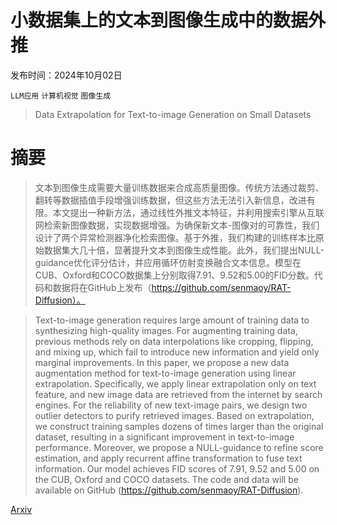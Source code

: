 # 小数据集上的文本到图像生成中的数据外推

发布时间：2024年10月02日

`LLM应用` `计算机视觉` `图像生成`

> Data Extrapolation for Text-to-image Generation on Small Datasets

# 摘要

> 文本到图像生成需要大量训练数据来合成高质量图像。传统方法通过裁剪、翻转等数据插值手段增强训练数据，但这些方法无法引入新信息，改进有限。本文提出一种新方法，通过线性外推文本特征，并利用搜索引擎从互联网检索新图像数据，实现数据增强。为确保新文本-图像对的可靠性，我们设计了两个异常检测器净化检索图像。基于外推，我们构建的训练样本比原始数据集大几十倍，显著提升文本到图像生成性能。此外，我们提出NULL-guidance优化评分估计，并应用循环仿射变换融合文本信息。模型在CUB、Oxford和COCO数据集上分别取得7.91、9.52和5.00的FID分数。代码和数据将在GitHub上发布（https://github.com/senmaoy/RAT-Diffusion）。

> Text-to-image generation requires large amount of training data to synthesizing high-quality images. For augmenting training data, previous methods rely on data interpolations like cropping, flipping, and mixing up, which fail to introduce new information and yield only marginal improvements. In this paper, we propose a new data augmentation method for text-to-image generation using linear extrapolation. Specifically, we apply linear extrapolation only on text feature, and new image data are retrieved from the internet by search engines. For the reliability of new text-image pairs, we design two outlier detectors to purify retrieved images. Based on extrapolation, we construct training samples dozens of times larger than the original dataset, resulting in a significant improvement in text-to-image performance. Moreover, we propose a NULL-guidance to refine score estimation, and apply recurrent affine transformation to fuse text information. Our model achieves FID scores of 7.91, 9.52 and 5.00 on the CUB, Oxford and COCO datasets. The code and data will be available on GitHub (https://github.com/senmaoy/RAT-Diffusion).

[Arxiv](https://arxiv.org/abs/2410.01638)
